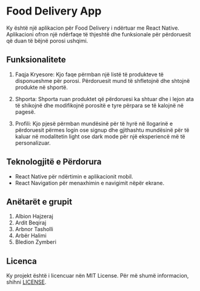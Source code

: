 # Food Delivery App

Ky është një aplikacion për Food Delivery i ndërtuar me React Native. Aplikacioni ofron një ndërfaqe të thjeshtë dhe funksionale për përdoruesit që duan të bëjnë porosi ushqimi.

## Funksionalitete

1. Faqja Kryesore: Kjo faqe përmban një listë të produkteve të disponueshme për porosi. Përdoruesit mund të shfletojnë dhe shtojnë produkte në shportë.
   
2. Shporta: Shporta ruan produktet që përdoruesi ka shtuar dhe i lejon ata të shikojnë dhe modifikojnë porositë e tyre përpara se të kalojnë në pagesë.
   
3. Profili: Kjo pjesë përmban mundësinë për të hyrë në llogarinë e përdoruesit përmes login ose signup dhe gjithashtu mundësinë për të kaluar në modalitetin light ose dark mode për një eksperiencë më të personalizuar.

## Teknologjitë e Përdorura

- React Native për ndërtimin e aplikacionit mobil.
- React Navigation për menaxhimin e navigimit nëpër ekrane.


## Anëtarët e grupit

1. Albion Hajzeraj
2. Ardit Beqiraj
3. Arbnor Tasholli
4. Arbër Halimi
5. Bledion Zymberi



## Licenca

Ky projekt është i licencuar nën MIT License. Për më shumë informacion, shihni [LICENSE](LICENSE).
